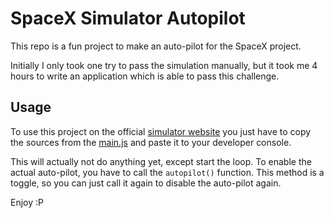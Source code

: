 # SpaceX Simulator Autopilot

This repo is a fun project to make an auto-pilot for the SpaceX project.

Initially I only took one try to pass the simulation manually, but it took me 4 hours to write an application which is
able to pass this challenge.

## Usage

To use this project on the official [simulator website](https://iss-sim.spacex.com/) you just have to copy the sources
from the [main.js](/main.js) and paste it to your developer console.

This will actually not do anything yet, except start the loop. To enable the actual auto-pilot, you have to call the 
`autopilot()` function. This method is a toggle, so you can just call it again to disable the auto-pilot again.


Enjoy :P
